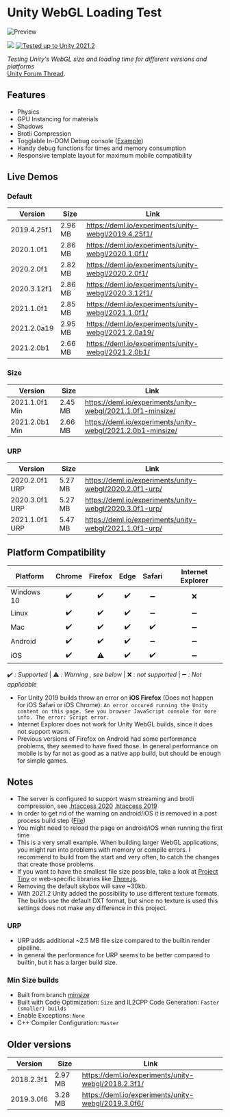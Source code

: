 # Unity WebGL Loading Test

![Preview](./preview.png)

[![](https://img.shields.io/github/release-date/JohannesDeml/UnityWebGL-LoadingTest.svg)](https://github.com/JohannesDeml/UnityWebGL-LoadingTest/releases) [![Tested up to Unity 2021.2](https://img.shields.io/badge/tested%20up%20to%20unity-2021.2-green.svg?logo=unity&cacheSeconds=2592000)](https://unity3d.com/get-unity/download/archive)

*Testing Unity's WebGL size and loading time for different versions and platforms*  
[Unity Forum Thread](https://forum.unity.com/threads/webgl-builds-for-mobile.545877/).


## Features

* Physics
* GPU Instancing for materials
* Shadows
* Brotli Compression
* Togglable In-DOM Debug console ([Example](https://deml.io/experiments/unity-webgl/2021.1.4f1/))
* Handy debug functions for times and memory consumption
* Responsive template layout for maximum mobile compatibility

## Live Demos

### Default
Version | Size | Link
--- | --- | ---
2019.4.25f1 | 2.96 MB | https://deml.io/experiments/unity-webgl/2019.4.25f1/ 
2020.1.0f1 | 2.86 MB | https://deml.io/experiments/unity-webgl/2020.1.0f1/
2020.2.0f1 | 2.82 MB | https://deml.io/experiments/unity-webgl/2020.2.0f1/ 
2020.3.12f1 | 2.86 MB | https://deml.io/experiments/unity-webgl/2020.3.12f1/ 
2021.1.0f1 | 2.85 MB | https://deml.io/experiments/unity-webgl/2021.1.0f1/ 
2021.2.0a19 | 2.95 MB | https://deml.io/experiments/unity-webgl/2021.2.0a19/ 
2021.2.0b1 | 2.66 MB | https://deml.io/experiments/unity-webgl/2021.2.0b1/ 

### Size
Version | Size | Link
--- | --- | ---
2021.1.0f1 Min | 2.45 MB | https://deml.io/experiments/unity-webgl/2021.1.0f1-minsize/ 
2021.2.0b1 Min | 2.66 MB | https://deml.io/experiments/unity-webgl/2021.2.0b1-minsize/ 

### URP
Version | Size | Link
--- | --- | ---
2020.2.0f1 URP | 5.27 MB | https://deml.io/experiments/unity-webgl/2020.2.0f1-urp/ 
2020.3.0f1 URP | 5.27 MB | https://deml.io/experiments/unity-webgl/2020.3.0f1-urp/ 
2021.1.0f1 URP | 5.47 MB | https://deml.io/experiments/unity-webgl/2021.1.0f1-urp/ 

## Platform Compatibility

| Platform   | Chrome | Firefox | Edge | Safari | Internet Explorer |
| ---------- | :----: | :-----: | :--: | :----: | :---------------: |
| Windows 10 |   ✔️    |    ✔️    |  ✔️   |   ➖    |         ❌         |
| Linux      |   ✔️    |    ✔️    |  ✔️   |   ➖    |         ➖         |
| Mac        |   ✔️    |    ✔️    |  ✔️   |   ✔️    |         ➖         |
| Android    |   ✔️    |    ✔️    |  ✔️   |   ➖    |         ➖         |
| iOS        |   ✔️    |    ⚠️    |  ✔️   |   ✔️    |         ➖         |

✔️ *: Supported* | ⚠️ *: Warning , see below* | ❌ *: not supported* | ➖ *: Not applicable*

* For Unity 2019 builds throw an error on **iOS Firefox** (Does not happen for iOS Safari or iOS Chrome): `An error occured running the Unity content on this page. See you browser JavaScript console for more info. The error: Script error.`
* Internet Explorer does not work for Unity WebGL builds, since it does not support wasm.
* Previous versions of Firefox on Android had some performance problems, they seemed to have fixed those. In general performance on mobile is by far not as good as a native app build, but should be enough for simple games.

## Notes

* The server is configured to support wasm streaming and brotli compression, see [.htaccess 2020](./Configuration/2020/.htaccess)  [.htaccess 2019](./Configuration/2019/.htaccess)
* In order to get rid of the warning on android/iOS it is removed in a post process build step ([File](./Assets/Scripts/Editor/RemoveMobileSupportWarningWebBuild.cs))
* You might need to reload the page on android/iOS when running the first time
* This is a very small example. When building larger WebGL applications, you might run into problems with memory or compile errors. I recommend to build from the start and very often, to catch the changes that create those problems.
* If you want to have the smallest file size possible, take a look at [Project Tiny](https://forum.unity.com/forums/project-tiny.151/) or web-specific libraries like [Three.js](https://threejs.org/).
* Removing the default skybox will save ~30kb.
* With 2021.2 Unity added the possibility to use different texture formats. The builds use the default DXT format, but since no texture is used this settings does not make any difference in this project.

### URP
* URP adds additional ~2.5 MB file size compared to the builtin render pipeline.
* In general the performance for URP seems to be better compared to builtin, but it has a larger build size.


### Min Size builds
* Built from branch [minsize](../../tree/minsize)
* Built with Code Optimization: `Size` and IL2CPP Code Generation: `Faster (smaller) builds`
* Enable Exceptions: `None`
* C++ Compiler Configuration: `Master` 

## Older versions
Version | Size | Link
--- | --- | ---
2018.2.3f1 | 2.97 MB | https://deml.io/experiments/unity-webgl/2018.2.3f1/ 
2019.3.0f6 | 3.28 MB | https://deml.io/experiments/unity-webgl/2019.3.0f6/